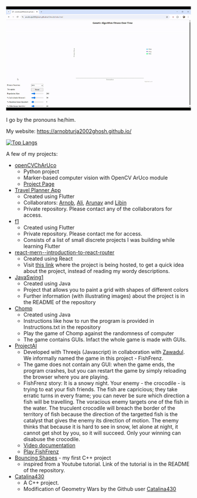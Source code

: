 <a href="https://arnobturja2002ghosh.github.io/GArnob/index.html"><img src="ezgif-57e504ae80b664.gif"/></a>

I go by the pronouns he/him.

My website: https://arnobturja2002ghosh.github.io/

[![Top Langs](https://github-readme-stats.vercel.app/api/top-langs/?username=ArnobTurja2002Ghosh&layout=donut&size_weight=0.1&count_weight=0.9&langs_count=10)](https://github.com/ArnobTurja2002Ghosh)

A few of my projects:
- [openCVChArUco](https://github.com/ArnobTurja2002Ghosh/openCVChArUco)
  - Python project
  - Marker-based computer vision with OpenCV ArUco module
  - [Project Page](https://ArnobTurja2002Ghosh.github.io/openCVChArUco/web)
- [Travel Planner App](https://github.com/mohdalibn/travel-planner-app/)
  - Created using Flutter
  - Collaborators: [Arnob](https://github.com/ArnobTurja2002Ghosh/ArnobTurja2002Ghosh), [Ali](https://github.com/mohdalibn/), [Arunav](https://github.com/ARNAB814) and [Libin](https://github.com/XxCaleb-CalebxX)
  - Private repository. Please contact any of the collaborators for access.
- [f1](https://github.com/ArnobTurja2002Ghosh/f1)
  - Created using Flutter
  - Private repository. Please contact me for access.
  - Consists of a list of small discrete projects I was building while learning Flutter
- [react-mern--introduction-to-react-router](https://github.com/ArnobTurja2002Ghosh/react-mern-batch-3-class-7-introduction-to-react-router)
  - Created using React
  - Visit [this link](https://iridescent-pavlova-20c187.netlify.app/) where the project is being hosted, to get a quick idea about the project, instead of reading my wordy descriptions.
- [JavaSwing1](https://github.com/ArnobTurja2002Ghosh/JavaSwing1)
  - Created using Java
  - Project that allows you to paint a grid with shapes of different colors
  - Further information (with illustrating images) about the project is in the README of the repository
- [Chomp](https://github.com/ArnobTurja2002Ghosh/Chomp)
  - Created using Java
  - Instructions like how to run the program is provided in Instructions.txt in the repository
  - Play the game of Chomp against the randomness of computer
  - The game contains GUIs. Infact the whole game is made with GUIs.
- [ProjectAI](https://github.com/ArnobTurja2002Ghosh/ProjectAI)
  - Developed with Threejs (Javascript) in collaboration with [Zawadul](https://github.com/zawadman). We informally named the game in this project - FishFrenz.
  - The game does not contain any GUI: when the game ends, the program crashes, but you can restart the game by simply reloading the browser where you are playing.
  - FishFrenz story: It is a snowy night. Your enemy - the crocodile - is trying to eat your fish friends. The fish are capricious; they take erratic turns in every frame; you can never be sure which direction a fish will be travelling. The voracious enemy targets one of the fish in the water. The truculent crocodile will breach the border of the territory of fish because the direction of the targetted fish is the catalyst that gives the enemy its direction of motion. The enemy thinks that because it is hard to see in snow, let alone at night, it cannot get shot by you, so it will succeed. Only your winning can disabuse the crocodile.
  - [Video documentation](https://youtu.be/jSKkR0WAcm0?si=PtDyGDDQl_MoiSQ-)
  - [Play FishFrenz](https://zawadman.github.io/fishFrenz/)
- [Bouncing Shapes](https://github.com/ArnobTurja2002Ghosh/BouncingShapes) - my first C++ project
  - inspired from a Youtube tutorial. Link of the tutorial is in the README of the repository.
- [Catalina430](https://github.com/ArnobTurja2002Ghosh/Catalina430)
  - A C++ project. 
  - Modification of Geometry Wars by the Github user [Catalina430](https://github.com/Catalina430)
